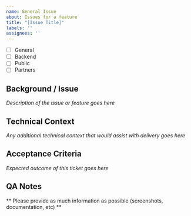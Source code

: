```yaml
---
name: General Issue
about: Issues for a feature
title: "[Issue Title]"
labels: ''
assignees: ''
---
```

- [ ] General
- [ ] Backend
- [ ] Public
- [ ] Partners

## Background / Issue
*Description of the issue or feature goes here*
## Technical Context
*Any additional technical context that would assist with delivery goes here*
## Acceptance Criteria
*Expected outcome of this ticket goes here*
## QA Notes

** Please provide as much information as possible (screenshots, documentation, etc) **
